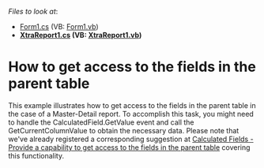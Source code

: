 <!-- default file list -->
*Files to look at*:

* [Form1.cs](./CS/GetValue/Form1.cs) (VB: [Form1.vb](./VB/GetValue/Form1.vb))
* **[XtraReport1.cs](./CS/GetValue/XtraReport1.cs) (VB: [XtraReport1.vb](./VB/GetValue/XtraReport1.vb))**
<!-- default file list end -->
# How to get access to the fields in the parent table


<p>This example illustrates how to get access to the fields in the parent table in the case of a Master-Detail report. To accomplish this task, you might need to handle the CalculatedField.GetValue event and call the GetCurrentColumnValue to obtain the necessary data. Please note that we've already registered a corresponding suggestion at <a href="https://www.devexpress.com/Support/Center/p/S31442">Calculated Fields - Provide a capability to get access to the fields in the parent table</a> covering this functionality.</p>

<br/>


